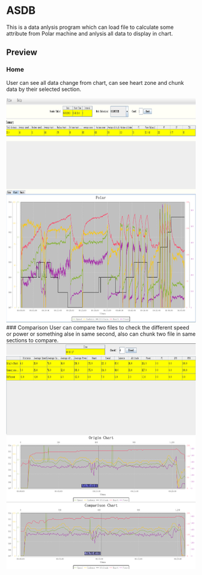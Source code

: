 # ASDB
This is a data anlysis program which can load file to calculate some attribute from Polar machine and anlysis all data to display in chart.
## Preview
### Home
User can see all data change from chart, can see heart zone and chunk data by their selected section.
<div align=center><img width="800" height="600" src="https://github.com/Reggiecril/ASDB/blob/master/first.png"/></div>
### Comparison
User can compare two files to check the different speed or power or something alse in same second, also can chunk two file in same sections to compare.
<div align=center><img width="800" height="600" src="https://github.com/Reggiecril/ASDB/blob/master/comparison.png"/></div>
